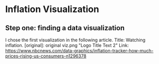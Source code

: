 # Inflation Visualization

## Step one: finding a data visualization
I chose the first visualization in the following article. Title: Watching inflation.
[original]: original viz.png "Logo Title Text 2"
Link: https://www.nbcnews.com/data-graphics/inflation-tracker-how-much-prices-rising-us-consumers-n1296378
